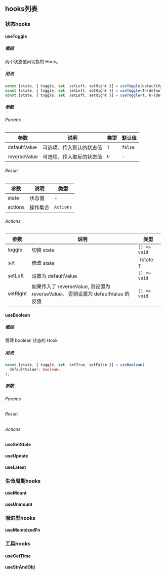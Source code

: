 ## hooks列表

### 状态hooks

#### useToggle

##### 概括

两个状态值间切换的 Hook。

##### 用法

```typescript
const [state, { toggle, set, setLeft, setRight }] = useToggle(defaultValue?: boolean);
const [state, { toggle, set, setLeft, setRight }] = useToggle<T>(defaultValue: T);
const [state, { toggle, set, setLeft, setRight }] = useToggle<T, U>(defaultValue: T, reverseValue: U);
```

##### 参数

###### Params

| 参数         | 说明                     | 类型 | 默认值  |
| ------------ | ------------------------ | ---- | ------- |
| defaultValue | 可选项，传入默认的状态值 | `T`  | `false` |
| reverseValue | 可选项，传入取反的状态值 | `U`  | -       |

###### Result

| 参数    | 说明     | 类型      |
| ------- | -------- | --------- |
| state   | 状态值   | -         |
| actions | 操作集合 | `Actions` |

###### Actions

| 参数     | 说明                                                         | 类型                     |
| -------- | ------------------------------------------------------------ | ------------------------ |
| toggle   | 切换 state                                                   | `() => void`             |
| set      | 修改 state                                                   | `(state: T | U) => void` |
| setLeft  | 设置为 defaultValue                                          | `() => void`             |
| setRight | 如果传入了 reverseValue, 则设置为 reverseValue。 否则设置为 defaultValue 的反值 | `() => void`             |

#### useBoolean

##### 概括

管理 boolean 状态的 Hook

##### 用法

```typescript
const [state, { toggle, set, setTrue, setFalse }] = useBoolean(
  defaultValue?: boolean,
);
```

##### 参数

###### Params

###### Result

###### Actions

#### useSetState

#### useUpdate

#### useLatest

### 生命周期hooks

#### useMount

#### useUnmount

### 增进型hooks

#### useMemoizedFn

### 工具hooks

#### useGetTime

#### useStrAndObj